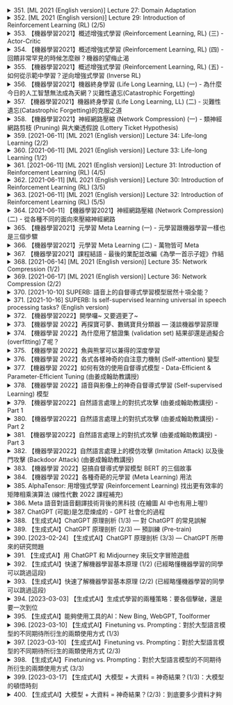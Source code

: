 <details>
<summary>351. [ML 2021 (English version)] Lecture 27: Domain Adaptation</summary><br>

<a href="https://www.youtube.com/watch?v=8AKqH6V9kjE" target="_blank">
    <img src="https://img.youtube.com/vi/8AKqH6V9kjE/maxresdefault.jpg" 
        alt="[Youtube]" width="200">
</a>


</details>

<details>
<summary>352. [ML 2021 (English version)] Lecture 29: Introduction of Reinforcement Learning (RL) (2/5)</summary><br>

<a href="https://www.youtube.com/watch?v=jbN0oYLtXps" target="_blank">
    <img src="https://img.youtube.com/vi/jbN0oYLtXps/maxresdefault.jpg" 
        alt="[Youtube]" width="200">
</a>


</details>

<details>
<summary>353. 【機器學習2021】概述增強式學習 (Reinforcement Learning, RL) (三) - Actor-Critic</summary><br>

<a href="https://www.youtube.com/watch?v=kk6DqWreLeU" target="_blank">
    <img src="https://img.youtube.com/vi/kk6DqWreLeU/maxresdefault.jpg" 
        alt="[Youtube]" width="200">
</a>


</details>

<details>
<summary>354. 【機器學習2021】概述增強式學習 (Reinforcement Learning, RL) (四) - 回饋非常罕見的時候怎麼辦？機器的望梅止渴</summary><br>

<a href="https://www.youtube.com/watch?v=73YyF1gmIus" target="_blank">
    <img src="https://img.youtube.com/vi/73YyF1gmIus/maxresdefault.jpg" 
        alt="[Youtube]" width="200">
</a>


</details>

<details>
<summary>355. 【機器學習2021】概述增強式學習 (Reinforcement Learning, RL) (五) - 如何從示範中學習？逆向增強式學習 (Inverse RL)</summary><br>

<a href="https://www.youtube.com/watch?v=75rZwxKBAf0" target="_blank">
    <img src="https://img.youtube.com/vi/75rZwxKBAf0/maxresdefault.jpg" 
        alt="[Youtube]" width="200">
</a>


</details>

<details>
<summary>356. 【機器學習2021】機器終身學習 (Life Long Learning, LL) (一) - 為什麼今日的人工智慧無法成為天網？災難性遺忘(Catastrophic Forgetting)</summary><br>

<a href="https://www.youtube.com/watch?v=rWF9sg5w6Zk" target="_blank">
    <img src="https://img.youtube.com/vi/rWF9sg5w6Zk/maxresdefault.jpg" 
        alt="[Youtube]" width="200">
</a>


</details>

<details>
<summary>357. 【機器學習2021】機器終身學習 (Life Long Learning, LL) (二) - 災難性遺忘(Catastrophic Forgetting)的克服之道</summary><br>

<a href="https://www.youtube.com/watch?v=Y9Jay_vxOsM" target="_blank">
    <img src="https://img.youtube.com/vi/Y9Jay_vxOsM/maxresdefault.jpg" 
        alt="[Youtube]" width="200">
</a>


</details>

<details>
<summary>358. 【機器學習2021】神經網路壓縮 (Network Compression) (一) - 類神經網路剪枝 (Pruning) 與大樂透假說 (Lottery Ticket Hypothesis)</summary><br>

<a href="https://www.youtube.com/watch?v=utk3EnAUh-g" target="_blank">
    <img src="https://img.youtube.com/vi/utk3EnAUh-g/maxresdefault.jpg" 
        alt="[Youtube]" width="200">
</a>


</details>

<details>
<summary>359. [2021-06-11] [ML 2021 (English version)] Lecture 34: Life-long Learning (2/2)</summary><br>

<a href="https://www.youtube.com/watch?v=-2r4cqDP4BY" target="_blank">
    <img src="https://img.youtube.com/vi/-2r4cqDP4BY/maxresdefault.jpg" 
        alt="[Youtube]" width="200">
</a>

### 核心主題
- **_life-long learning (持續學習)**: 探討模型在連續任務學習中如何避免 catastrophic forgetting（災難性遺忘），並在不同任務之間保持良好的性能。

### 主要觀念
1. **Catastrophic Forgetting**: 模型在學習新任務時，可能會完全遺忘之前學到的知識。
2. **Incremental Learning**: 在不遺忘先前知識的情況下逐步學習新任務。
3. **Data Generation Methods**: 通過生成數據來緩解存儲真實數據的高成本問題。

### 問題原因
- **Task Dependency**: 後續任務的學習可能會影響先前任務的表現，尤其是當任務順序不合理時。
- **Resource Constraints**: 存儲和處理大量真實數據的需求較高。

### 解決方法
1. **Regularization Techniques**:
   - **Elastic Weight Consolidation (EWC)**: 通過限制關鍵參數的變化來保護重要權重。
   - **Synaptic Intelligence (SI)**: 動態調整參數更新，優先保留對先前任務重要的神經元。
2. **Data Generation Approaches**:
   - 使用生成對抗網絡（GANs）或其他生成模型創建合成數據，以減少對真實數據的依賴。
3. **Curriculum Learning**: 通過合理安排任務順序，逐步增加任務難度，優化學習效果。

### 優化方式
1. **Task Order Optimization**: 研究不同任務順序對學習效果的影響，尋找最優的學習路徑。
2. **Efficient Resource Utilization**: 利用生成數據代替存儲真實數據，降低計算和存儲成本。
3. **Generalization Across Tasks**: 通過優化模型結構或算法，提高模型在多任務間的泛化能力。

### 結論
- 持續學習是人工智能領域的重要研究方向，旨在實現類似人類的學習能力。
- 目前已有一些有效的解決方案，如正則化技術、數據生成方法和課程學習策略。
- 未來的研究應關注更複雜的持續學習場景，並探索如何在不同任務順序下優化模型性能。

### 參考文獻
- "Learning without Forgetting" (LwF)
- Incremental Classifier and Representation Learning (iCaRl)
</details>

<details>
<summary>360. [2021-06-11] [ML 2021 (English version)] Lecture 33: Life-long Learning (1/2)</summary><br>

<a href="https://www.youtube.com/watch?v=yAX8Ydfek_I" target="_blank">
    <img src="https://img.youtube.com/vi/yAX8Ydfek_I/maxresdefault.jpg" 
        alt="[Youtube]" width="200">
</a>

### 文章重點整理

#### 核心主題
- **_life-long learning (Lifelong Learning, L4)_**：探討機器學習模型在連續任務學習中保持性能的挑戰與方法。

#### 主要觀念
1. **連續任務學習的特性**：
   - 隨著新任務的加入，舊任務的表現會逐漸下降。
   - 最近學習的任務通常表現最佳，而早期任務可能被嚴重遺忘。

2. **評估方法**：
   - **前向遷移（Forward Transfer）**：衡量模型在未接觸特定任務時的學習效果。
   - **反向遷移（Backward Transfer）**：評估模型在完成所有任務後，對早期任務表現的影響。
   - **平均正確率**：學習完所有任務後，模型在所有任務上的平均性能。

3. **挑戰與問題**：
   - 模型在學習新任務時容易遺忘舊任務（ catastrophic forgetting）。
   - 如何量化遷移能力和遺忘程度是評估系統的重要課題。

#### 評估方法詳細解說
1. **平均正確率**：
   - 學習完所有任務後，測試模型在所有任務上的正確率並取平均。
   - 最常見的評估指標，反映模型整體性能。

2. **反向遷移（Backward Transfer）**：
   - 計算公式：$\text{Backward Transfer} = \sum_{t=1}^{T} (R_T,t - R_t,t)$。
   - 解釋：衡量完成所有任務後，模型對早期任務表現的提升或下降情況。
   - 通常為負值，若遷移能力為正則表示模型在新任務學習後提升了早期任務性能。

3. **前向遷移（Forward Transfer）**：
   - 計算公式：$\text{Forward Transfer} = R_{T-1,T} - R_{0,T}$。
   - 解釋：衡量模型在未接觸特定任務時的學習效果，評估模型的泛化能力。

#### 優化方式
- **平衡新舊任務學習**：通過正規化的技術（如 Elastic Weight Consolidation, EWC）來防止 catastrophic forgetting。
- **遷移學習策略**：設計modelo que mantenha o desempenho em tarefas anteriores ao aprender novas.

#### 總結
- 機器學習模型在連續任務學習中面臨遺忘問題，反向遷移和平均正確率是常見的評估指標。
- 反向遷移為負值代表模型性能下降，若能提出方法使遷移能力為正，表示模型具有強大的 life-long learning 能力。
- 未來研究可聚焦於設計更有效的防止遺忘技術，並探索如何提升遷移學習的效果。
</details>

<details>
<summary>361. [2021-06-11] [ML 2021 (English version)] Lecture 31: Introduction of Reinforcement Learning (RL) (4/5)</summary><br>

<a href="https://www.youtube.com/watch?v=pibO_5JhQ4U" target="_blank">
    <img src="https://img.youtube.com/vi/pibO_5JhQ4U/maxresdefault.jpg" 
        alt="[Youtube]" width="200">
</a>

### 文章重點整理

#### 核心主題
- **.reward shaping 在強化學習中的應用**
- **基於好奇心的獎勵塑形方法**

#### 主要觀念
1. **Reward Shaping (獎勵塑形)**
   - 定義： Reward shaping 是一種通過設計和調整獎勵函數來指導AGENT learning過程的方法。
   - 段落位置：第2段

2. **Curiosity-Based Reward Shaping (基於好奇心的獎勵塑形)**
   - 定義： 基於好奇心的獎勵塑形是一種通過激發AGENT的好奇心，使其主動探索新環境和新事物的方法。
   - 段落位置： 第10段

3. **Sparse Rewards (稀疏獎勵)**
   - 說明： 稀疏獎勵是指在學習過程中獎勵信號出現的頻率很低，使得AGENT難以有效學習。
   - 段落位置： 第8段

4. **Meaningful New Things (有意義的新事物)**
   - 定義： 在基於好奇心的獎勵塑形中，有意義的新事物是指AGENT在探索過程中新接觸到的、具有實際意義的信息或環境變化。
   - 段落位置： 第10段

#### 啟發來源
- **ICML 2017 Paper on Curiosity-Based Reinforcement Learning**
  - 內容簡述： 本文提出了一種基於好奇心的強化學習方法，並通過實驗展示了該方法在Mario遊戲中的有效性。
  - 段落位置： 第9段

#### 問題原因
1. **Sparse Rewards Issue (稀疏獎勵問題)**
   - 說明： 稀疏獎勵使得AGENT難以從環境中獲得及時和有效的反饋，影響學習效率。
   - 段落位置： 第8段

2. **Noise in Exploration (探索中的噪聲問題)**
   - 說明： 在基於好奇心的獎勵塑形中，AGENT可能因環境中的噪聲而誤判新事物，從而影響有效探索。
   - 段落位置： 第13段

#### 解決方法
1. **Curiosity-Based Intrinsic Reward (基於好奇心的固有獎勵)**
   - 說明： 經過設計的固有獎勵函數用於激發AGENT的好奇心，使其更有可能探索新環境。
   - 段落位置： 第10段

2. **Filtering Meaningless Noise (過濾無意義噪聲)**
   - 說明： 在基於好奇心的獎勵塑形中，需設計機制以過濾無意義的新事物，如背景噪聲，確保AGENT能有效探索。
   - 段落位置： 第13段

3. **Pre-training and Fine-tuning (預訓練和微調)**
   - 說明： 在某些情況下，AGENT需要先在已知環境中進行預訓練，然後再在新環境中進行微調以提高學習效果。
   - 段落位置： 第12段

#### 總結
- **Reward Shaping的價值**： Reward shaping 是一種有效的強化學習技術，能夠通過設計獎勵函數引導AGENT learning方向。
- **Curiosity-Based 方法的創新性**： 基於好奇心的獎勵塑形方法成功地激發了AGENT的好奇心，使其在缺乏外部獎勵的情況下也能進行有效的探索和學習。
- **挑戰與改進**： 雖然基於好奇心的方法展示出了巨大的潛力，但還需要進一步研究如何過濾無意義的新事物，並提高其在不同環境中的泛化能力。

#### 參考文獻
1. Curiosity-Based Reinforcement Learning Paper (ICML 2017)
   - 貢獻： 提出了一種基於好奇心的強化學習方法，展示了其在遊戲環境中的有效性。
   
---

以上整理涵蓋了文章的核心主題、主要觀念、問題原因、解決方法、優化方式和結論等部分，每個主要概念均附有相應段落位置供查閱。
</details>

<details>
<summary>362. [2021-06-11] [ML 2021 (English version)] Lecture 30: Introduction of Reinforcement Learning (RL) (3/5)</summary><br>

<a href="https://www.youtube.com/watch?v=Cf-WkM-Xef0" target="_blank">
    <img src="https://img.youtube.com/vi/Cf-WkM-Xef0/maxresdefault.jpg" 
        alt="[Youtube]" width="200">
</a>

# 文章整理：深度強化學習中的策略.gradient descent 方法

## 核心主題
本文主要探討深度強化學習中策略.gradient descent方法的核心思想及其應用，特別是其在多個具體算法（如DQN和Rainbow DQN）中的實現與優化。

---

## 主要觀念

1. **策略.gradient descent的基本原理**  
   - 策略.gradient descent是一種通過梯度下降方法來最優化策略的方法，旨在最大化累積獎勵。
   - 通過將策略表示為神經網絡，並利用環境反饋來更新網絡參數，從而實現策略的迭代改進。

2. **與值函數方法的結合**  
   - 策略.gradient descent通常與值函數（V(s)）相結合，其中值函數表徵在某一狀態下平均累積獎勵的期望。
   - 如果策略產生的獎勵超過值函數的期望值，則表明策略表現優異；否則需進行調整。

3. **_sampling的重要性**  
   - 總體來看，強化學習的效果高度依賴於樣本的質量和多寡。良好的sampling能有效提高算法的訓練效果。

---

## 問題原因

1. **環境不確定性**  
   - 在某些情況下，後續狀態（S_b）並非總是跟隨先前列車狀態（S_a），這導致傳統方法難以有效學習。

2. **過於依賴固定序列**  
   - 若算法過度依賴固定的環境序列來訓練值函數，將限制其在多樣化環境中的適應能力。

---

## 解決方法

1. **強調sampling的關鍵作用**  
   - 確保足夠多且多樣化的樣本被收集，以提高值函數估計的準確性。  
   - 在實踐中，可通過增加 episodic 的數量或使用經驗重放（Experience Replay）技術來優化 sampling。

2. **利用期望值進行策略評估**  
   - 值函數V(s)被定義為在狀態s下平均累積獎勵的期望。即使環境存在 randomness，仍可通過.expectation的計算來指導策略的改進。

3. **.actor 為概率分佈的實現**  
   - 將.actor 看作一個概率分髮器，其輸出經過.softmax normalization後用於_sampling actions。這使得策略具有探索性與利用性的平衡。

---

## 優化方式

1. **多樣化的sampling策略**  
   - 使用經驗重放等技術來增加樣本的多樣性，從而提高算法的泛化能力。

2. **複合算法的集成**  
   - 如Rainbow DQN，通過整合七種不同的DQN變體（如Double DQN、 Dueling DQN等），顯著提升了算法的性能和穩定性。

3. **深度網絡的結構優化**  
   - 選擇適合task的網絡架構，並 tunes hyperparameters（例如學習率、批量大小等）以進一步提升訓練效果。

---

## 結論

策略.gradient descent方法為深度強化學習提供了一種有效的框架。通過結合值函數和.actor ，該方法能在不確定性和複雜性並存的環境中實現高效的學習與決策。未來的研究可圍繞更優化的sampling技術、網絡架構的設計以及多智能體協作等方面進一步展開，以應對更具挑戰性的應用場景。
</details>

<details>
<summary>363. [2021-06-11] [ML 2021 (English version)] Lecture 32: Introduction of Reinforcement Learning (RL) (5/5)</summary><br>

<a href="https://www.youtube.com/watch?v=9H3ShV57lHs" target="_blank">
    <img src="https://img.youtube.com/vi/9H3ShV57lHs/maxresdefault.jpg" 
        alt="[Youtube]" width="200">
</a>

### 小節歸納

#### 核心主題
- 強化學習（Reinforcement Learning, RL）在機器人控制和自動化行為中的應用。
- 使用 imitation learning 和 inverse reinforcement learning (IRL) 方法來教導機器完成特定任務。
- 探討機器能否超越人類能力的可能。

#### 主要觀念
1. **imitation learning**：通過示範行為讓機器學習並重現該行為。
2. **inverse reinforcement learning (IRL)**：從示範中推斷.reward function，使機器理解目標和獎勵結構。
3. **_reward function_**：定義任務的獎勵標準，指導機器完成特定目標。
4. **自主目標設置**：機器可以自創目標並探索實現方法。

#### 問題原因
- 傷害 imitation learning 的限制在於示範行為可能不完美或不易於重現。
- IRL 方法需要明確的.reward function，否則易受示範者偏好偏差影響。
- 傷害機器依賴人類示範，缺乏自主學習和改進能力。

#### 解決方法
1. **使用 IRL 獲取.reward function**：通過示範行為推斷.reward function，使機器理解目標。
2. **增加額外限制條件**：在已有的.reward function 中添加新條件，如速度要求，以激勵機器優化性能。
3. **自主目標設置**：允許機器自定目標並探索實現方法，提升學習能力。

#### 確優化方式
1. **改進 IRL 框架**：通過強化學習和多樣化的示範數據來提高.reward function 的準確性。
2. **結合其他算法**：將 IRL 與深度學習、圖像識別等技術結合，提升機器的綜合能力。
3. **人機協作優化**：人類提供示範和指導，機器自主探索和改進，實現最佳性能。

#### 結論
- 強化學習和 IRL 方法具有潛力教導機器完成複雜任務。
- 機器在特定條件下可以超越人類能力，但需藉助額外的.reward function 和限制條件。
- 未來研究應注重提升 IRL 的 robustness 和 generalization 能力，並探索人機協作的新模式。
</details>

<details>
<summary>364. [2021-06-11] 【機器學習2021】神經網路壓縮 (Network Compression) (二) - 從各種不同的面向來壓縮神經網路</summary><br>

<a href="https://www.youtube.com/watch?v=xrlbLPaq_Og" target="_blank">
    <img src="https://img.youtube.com/vi/xrlbLPaq_Og/maxresdefault.jpg" 
        alt="[Youtube]" width="200">
</a>

# 文章重點整理：網絡壓縮技術研究與應用

## 核心主題
- 網絡壓縮（Network Compression）旨在降低深度學習模型的計算複雜度和存儲需求，使其在資源受限的環境中更有效地運行。

## 主要觀念
1. **網絡架構設計**：通過設計高效的網絡結構來降低模型大小。
2. **知識蒸餾（Knowledge Distillation）**：利用.teacher model. 的知識來提升.student model. 的性能。
3. **網絡剪枝（Network Pruning）**：刪除網絡中冗餘的神經元或連接，以簡化模型。
4. **參數量化（Parameter Quantization）**：將模型權重表示為低精度數據，進一步壓縮模型大小。

## 問題原因
- 深度學習模型通常需要大量的計算資源和存儲空間，限制了其在移動設備等資源有限環境中的應用。
- 大規模模型的計算成本高昂，影響其實用性和可-scalability.

## 解決方法
1. **網絡架構設計**：
   - 引入更深思熟慮的網絡結構，如.MobileNet, EfficientNet. 等，以平衡性能和效率。
   - 使用分層結構或模塊化設計，提高計算效率。

2. **知識蒸餾**：
   - 利用高性能教師模型指導學生模型的訓練，使.student model. 在保持教師模型性能的前提下規模更小、效率更高。

3. **網絡剪枝**：
   - 啊倫基式剪枝：通過訓練後刪除冗餘神經元或連接。
   - 應用剪枝技術後，可配合微調進一步提升模型性能。

4. **參數量化**：
   - 對模型權重進行低精度量化（如使用8位整數），在損失少量精度的前提下大幅降低存儲需求。

## 優化方式
- 多種壓縮技術可以結合使用，以實現更高效的網絡壓縮效果。
  - 例如，在完成知識蒸餾後進一步應用網絡剪枝和參數量化。

## 結論
- 網絡壓縮技術為深度學習模型在移動設備和其他資源受限環境中的應用提供了有效的解決方案。
- 隨著研究的深入，未來將開發出更多高效的網絡壓縮方法，進一步推動人工智能技術的落地與應用。
</details>

<details>
<summary>365. 【機器學習2021】元學習 Meta Learning (一) - 元學習跟機器學習一樣也是三個步驟</summary><br>

<a href="https://www.youtube.com/watch?v=xoastiYx9JU" target="_blank">
    <img src="https://img.youtube.com/vi/xoastiYx9JU/maxresdefault.jpg" 
        alt="[Youtube]" width="200">
</a>


</details>

<details>
<summary>366. 【機器學習2021】元學習 Meta Learning (二) - 萬物皆可 Meta</summary><br>

<a href="https://www.youtube.com/watch?v=Q68Eh-wm1Ts" target="_blank">
    <img src="https://img.youtube.com/vi/Q68Eh-wm1Ts/maxresdefault.jpg" 
        alt="[Youtube]" width="200">
</a>


</details>

<details>
<summary>367. 【機器學習2021】課程結語 - 最後的業配並改編《為學一首示子姪》作結</summary><br>

<a href="https://www.youtube.com/watch?v=JXDjNh2qlfc" target="_blank">
    <img src="https://img.youtube.com/vi/JXDjNh2qlfc/maxresdefault.jpg" 
        alt="[Youtube]" width="200">
</a>


</details>

<details>
<summary>368. [2021-06-14] [ML 2021 (English version)] Lecture 35: Network Compression (1/2)</summary><br>

<a href="https://www.youtube.com/watch?v=CB0a3aBwND8" target="_blank">
    <img src="https://img.youtube.com/vi/CB0a3aBwND8/maxresdefault.jpg" 
        alt="[Youtube]" width="200">
</a>

### 小節整理：文章重點歸納

#### 1. 核心主題
- 探討網絡剪枝（Network Pruning）的效果及其背後的理論機制。
- 比較兩種主要假設：**Lottery Hypothesis** 和 **Weight Agnostic Networks (WAN)**。

#### 2. 主要觀念
##### a. Lottery Hypothesis（ lottery hypothesis）
- 提出大網絡中存在「贏家通喫」的參數，這些參數在剪枝後的小網絡中能夠保持較好的性能。
- 剪枝過程通過借用大網絡中的隨機參數來提升小網絡的性能。

##### b. Weight Agnostic Networks (WAN)
- 表明即使網絡的所有參數都是隨機初始化或固定爲常數（如1.5），也可以在一定程度上實現良好的性能。
- 指出網絡的結構設計可能比參數本身更重要。

#### 3. 主要問題
##### a. Lottery Hypothesis 的局限性
- **Rethinking The Value Of Network Pruning** 這篇文章提出了相反的觀點，指出Lottery Hypothesis的現象可能僅在特定條件下成立。
- 實驗表明，當學習率較高時，無法觀察到Lottery Hypothesis的效果。

##### b. 剪枝後網絡訓練的挑戰
- 直接訓練小網絡（從隨機初始化開始）通常被認爲性能不如先訓練大網絡再進行剪枝的方法。
- 但實驗發現，如果給予足夠多的訓練 epochs，直接訓練的小網絡可以達到與剪枝後網絡相當甚至更好的性能。

#### 4. 解決方法
##### a. 針對 Lottery Hypothesis 的質疑
- **Rethinking The Value Of Network Pruning** 提出通過增加學習率或調整剪枝策略（如結構化剪枝）來驗證Lottery Hypothesis的普適性。
- 強調實驗條件（如學習率、訓練 epochs 等）對結果的重要影響。

##### b. 直接訓練小網絡
- 建議直接訓練小型網絡，並給予足夠的訓練.epoch數，可以避免對大網絡剪枝的依賴。
- 指出剪枝的優勢可能更多地來源於模型搜索（model search）而非簡單的參數保留。

#### 5. 結論與展望
##### a. Lottery Hypothesis 的適用性
- Lottery Hypothesis 可能在特定條件下成立，但其普適性仍需進一步研究。
- 不同的剪枝策略和訓練參數可能影響其效果。

##### b. WAN 的啟發
- 網絡性能不一定完全依賴於精細調控的參數，結構設計的重要性不容忽視。

##### c. 未來研究方向
- 探討不同學習率和訓練策略對Lottery Hypothesis的影響。
- 研究結構化剪枝（如通道剪枝）是否能更好地支撐Lottery Hypothesis。
- 深入分析直接訓練小型網絡的可行性與優勢。

#### 6. 參考文獻
- Lottery Hypothesis: ICLR 2019
- Rethinking The Value Of Network Pruning: ICLR 2019
- Weight Agnostic Networks: Arxiv （早期版本）

---

### 總結
文章主要圍繞網絡剪枝的效果展開討論，探討了Lottery Hypothesis 和 WAN 的核心觀念及其局限性。實驗結果表明，Lottery Hypothesis 的效果可能受限於特定條件（如學習率、訓練epochs等），而直接訓練小型網絡在某些情況下可以取得不俗的性能。未來的研究需要進一步驗證這些假說的普適性並探索更有效的剪枝策略。
</details>

<details>
<summary>369. [2021-06-17] [ML 2021 (English version)] Lecture 36: Network Compression (2/2)</summary><br>

<a href="https://www.youtube.com/watch?v=mGRdOGdOZ-4" target="_blank">
    <img src="https://img.youtube.com/vi/mGRdOGdOZ-4/maxresdefault.jpg" 
        alt="[Youtube]" width="200">
</a>

### 重點整理

#### 核心主題
本文主要探討深度學習模型的.compression技術，旨在在不顯著降低模型性能的前提下，減小模型大小並降低計算開銷，以應對計算資源有限或存儲空間受限的情境。

#### 主要觀念
1. **模型壓縮的重要性**：隨著深度學習模型規模的增大，模型參數量激增，導致硬件需求和運行成本上升。此背景下，模型壓縮技術成為關鍵。
2. **核心方法**：
    - **網絡架構搜索（ Neural Architecture Search, NAS）**：通過自動化搜索最佳網絡結構來降低模型複雜度。
    - **知識蒸餾（Knowledge Distillation）**：利用 teachers 模型的知識來訓練.student 模型，使.student 模型在保持性能的同時體積更小。
    - **網絡剪枝（Network Pruning）**：通過移除冗餘神經元或通道來精簡模型結構。
    - **參數量化（Parameter Quantization）**：降低模型參數的精度，例如使用 8 位整數代替 32 位浮點數。
3. **動態深度與寬度調控**：根據具體任務需求或環境條件自動調整網絡深度和寬度，以平衡性能與資源消耗。

#### 問題原因
1. **模型規模過大**：深度學習模型通常包含數百萬甚至十億個參數，這在移動設備等資源受限的平臺上難以部署。
2. **計算成本高昂**：大型模型需要大量的GPU/TPU資源進行訓練和推理，增加了運行成本。
3. **_deploy 障礙**：模型體積過大限制了其在邊緣計算、移動終端等場景中的應用。

#### 解決方法
1. **網絡架構搜索（NAS）**：
    - 自動化搜索最佳網絡結構， trades off between model complexity and performance.
    - 通過策略引導搜索過程，例如使用_rewards 基於性能指標。
2. **知識蒸餾**：
    - 使用大而精的教師模型訓練小而廉的學生模型。
    - 維度包括.temperature_scaling、動態	label_smoothing 等技術來提升.student 模型的學習效果。
3. **網絡剪枝**：
    - 基於梯度重要性或響應值來移除冗餘神經元或通道。
    - 可進一步配合低精度量化和修剪後重training 提升壓縮效果。
4. **參數量化**：
    - 降低模型參數的精度，如從 FP32 到.INT8，顯著減小模型大小。
    - 使用昆昆等算法來保持量化後的性能。
5. **動態深度與寬度調控**：
    - 根據輸入數據的複雜性自動調整網絡深度和.width。
    - 維度包括基於特徵相似性或梯度信號決定停止層數。

#### 優化方式
1. **多技術結合**：將上述方法有機結合，例如先修剪再量化，或在NAS中融入蒸餾策略，可獲得更好的壓縮效果。
2. **動態調控**：根據具體任務需求或環境條件自動調整網絡結構，實現.runtime 效能優化。
3. **低精度訓練與推理**：探索更低精度的訓練和推理技術，如混合精度訓練和量化感知訓練，提升量化後的模型性能。

#### 結論
深度學習模型壓縮技術為實際應用提供了重要突破。通過網絡架構搜索、知識蒸餾、剪枝、量化等多種方法的有機結合，可顯著降低模型複雜度而不犧牲性能。未來研究可在動態結構調控、低精度算法優化等方面進一步探索，以應對日益嚴峻的計算資源挑戰。
</details>

<details>
<summary>370. [2021-10-10] SUPERB: 語音上的自督導式學習模型居然十項全能？</summary><br>

<a href="https://www.youtube.com/watch?v=MpsVE60iRLM" target="_blank">
    <img src="https://img.youtube.com/vi/MpsVE60iRLM/maxresdefault.jpg" 
        alt="[Youtube]" width="200">
</a>

# 文章重點整理

## 核心主題
本文圍繞語音自監督學習（Self-Supervised Learning, SSL）在多樣化語音任務中的應用展開討論，特別是通過SUPERBenchmark評估不同SSL模型的性能。文章強調了SSL模型在語音處理領域從專才向通才轉變的可能性，並提出了未來研究的方向。

## 主要觀念
1. **自監督學習的優勢**： SSL技術利用大量未標註語音數據進行預訓練，顯著提升了模型的通用性與性能。
2. **SUPERBenchmark的作用**：該benchmark涵蓋了多個語音處理任務，旨在客觀評估SSL模型的效果，並促進研究人員的合作與競爭。
3. **從專才到通才的轉變**：通過SUPERBenchmark的測試，發現多個SSL模型在10個不同語音任務上均能超越傳統方法。
4. **未來研究方向**：探討SSL模型如何學習通用表徵，並進一步優化模型結構與訓練策略。

## 問題原因
1. **傳統特徵提取方法的局限性**：如FBANK等 traditional features在面對多樣化語音任務時表現不足。
2. ** SSL模型的可解釋性與通用性**：需深入研究SSL模型如何在預訓練階段捕獲語音數據中的通用表徵。

## 解決方法
1. **引入SUPERBenchmark**：提供了一個綜合性評估平臺，用於測試不同SSL模型在多任務上的性能。
2. **加權求和策略（Weighted Sum）**：允許下遊模型動態選擇上遊模型的最佳層，提升了最終效果。
3. **.opendatadrive/SUPERB數據集**：提供公用與隱藏數據集，保障了評估的公正性與可擴展性。

## 優化方式
1. **激勵研究者參與**：通過公開排行榜吸引更多研究人員加入SSL領域的研究。
2. **促進跨學科合作**：SUPERBenchmark的工作坊與特刊為研究者提供了交流平臺，推動技術進步。
3. **持續改進模型架構**：根據Benchmark的反饋結果，不斷優化_ssl算法與模型結構。

## 結論
1. **SSL模型的通用性顯現**：多個SSL模型在SUPERBenchmark上展現出超越傳統方法的能力，成為語音處理領域的重要工具。
2. **未來研究方向明確**：需進一步探討 SSL 模型如何學習到更為通用與 robust 的表徵，並探索其在更多實際應用中的可能性。
3. **研究生態的完善**：SUPERBenchmark及其相關服務為 ssl 領域的研究提供了完善的生態支撐，促進了技術的快速發展。

---

本文通過系統性地介紹_ssl 技術在語音處理領域的最新進展與挑戰，為研究者們提供了重要的參考與啟發。
</details>

<details>
<summary>371. [2021-10-16] SUPERB: Is self-supervised learning universal in speech processing tasks? (English version)</summary><br>

<a href="https://www.youtube.com/watch?v=GTjwYzFG54E" target="_blank">
    <img src="https://img.youtube.com/vi/GTjwYzFG54E/maxresdefault.jpg" 
        alt="[Youtube]" width="200">
</a>

### 小節歸納

#### 1. 核心主題  
- 探討自監督學習（Self-Supervised Learning, SSL）在語音和音頻處理中的應用及其通用性。  
- 通過SUPERB基準測試評估不同SSL模型在多種語音任務中的性能表現。  

#### 2. 主要觀念  
- 自監督學習能夠利用大量未標註數據進行有效訓練，具有顯著的潛力。  
- 傳統的FBank特徵提取方法可能不再是最佳選擇， SSL模型在多任務上表現出更好的性能。  
- 不同SSL模型的不同層可能包含適合特定任務的信息，下遊模型應有機會選擇最優層。  

#### 3. 問題原因  
- 傳統特徵提取方法（如FBank）在某些語音任務中表現有限。  
- SSL模型的各層表示信息分布不均，固定使用最後一層可能無法充分利用其潛力。  

#### 4. 解決方法  
- **SUPERB基準測試**：建立一個統一的評估框架，涵蓋多種語音相關任務（如ASR、關鍵詞 spotting 等）。  
- **多層加權求和表示**：允許下遊模型學習選擇上遊模型中哪一層的信息最爲適合特定任務。  

#### 5. 優化方式  
- 在第二輪比賽中引入了多層加權求和機制，使下遊模型能夠自適應地選擇最優的上遊模型層。  
- 鼓勵研究者上傳自己的SSL模型到SUPERB leaderboard，以促進競爭和技術進步。  

#### 6. 結論  
- 自監督學習模型在語音任務中展現出顯著的通用性，性能優於傳統的FBank方法。  
- 多層加權求和機制能夠進一步提升模型的表現。  
- 未來的研究方向應聚焦於理解這些模型如何在預訓練階段學習到通用特徵。  

#### 7. 其他重要信息  
- 鼓勵參與SUPERB挑戰、相關研討會（如AAAI 2022自監督學習工作坊）以及IEEE JSTSP的特別專刊，以推動領域的發展。  
- 提交截止日期：  
  - SUPERB Leaderboard：持續開放，建議在10月中旬前提交。  
  - AAAI 2022工作坊：11月12日截止。  
  - IEEE JSTSP專刊：本年底截止。
</details>

<details>
<summary>372. 【機器學習2022】開學囉~ 又要週更了~</summary><br>

<a href="https://www.youtube.com/watch?v=7XZR0-4uS5s" target="_blank">
    <img src="https://img.youtube.com/vi/7XZR0-4uS5s/maxresdefault.jpg" 
        alt="[Youtube]" width="200">
</a>


</details>

<details>
<summary>373. 【機器學習 2022】再探寶可夢、數碼寶貝分類器 — 淺談機器學習原理</summary><br>

<a href="https://www.youtube.com/watch?v=_j9MVVcvyZI" target="_blank">
    <img src="https://img.youtube.com/vi/_j9MVVcvyZI/maxresdefault.jpg" 
        alt="[Youtube]" width="200">
</a>


</details>

<details>
<summary>374. 【機器學習 2022】為什麼用了驗證集 (validation set) 結果卻還是過擬合(overfitting)了呢？</summary><br>

<a href="https://www.youtube.com/watch?v=xQXh3fSvD1A" target="_blank">
    <img src="https://img.youtube.com/vi/xQXh3fSvD1A/maxresdefault.jpg" 
        alt="[Youtube]" width="200">
</a>


</details>

<details>
<summary>375. 【機器學習 2022】魚與熊掌可以兼得的深度學習</summary><br>

<a href="https://www.youtube.com/watch?v=yXd2D5J0QDU" target="_blank">
    <img src="https://img.youtube.com/vi/yXd2D5J0QDU/maxresdefault.jpg" 
        alt="[Youtube]" width="200">
</a>


</details>

<details>
<summary>376. 【機器學習 2022】各式各樣神奇的自注意力機制 (Self-attention) 變型</summary><br>

<a href="https://www.youtube.com/watch?v=yHoAq1IT_og" target="_blank">
    <img src="https://img.youtube.com/vi/yHoAq1IT_og/maxresdefault.jpg" 
        alt="[Youtube]" width="200">
</a>


</details>

<details>
<summary>377. 【機器學習 2022】如何有效的使用自督導式模型 - Data-Efficient & Parameter-Efficient Tuning (由姜成翰助教講授)</summary><br>

<a href="https://www.youtube.com/watch?v=NzElV8jTNmw" target="_blank">
    <img src="https://img.youtube.com/vi/NzElV8jTNmw/maxresdefault.jpg" 
        alt="[Youtube]" width="200">
</a>


</details>

<details>
<summary>378. 【機器學習 2022】語音與影像上的神奇自督導式學習 (Self-supervised Learning) 模型</summary><br>

<a href="https://www.youtube.com/watch?v=lMIN1iKYNmA" target="_blank">
    <img src="https://img.youtube.com/vi/lMIN1iKYNmA/maxresdefault.jpg" 
        alt="[Youtube]" width="200">
</a>


</details>

<details>
<summary>379. 【機器學習2022】自然語言處理上的對抗式攻擊 (由姜成翰助教講授) - Part 1</summary><br>

<a href="https://www.youtube.com/watch?v=z-lRPFFYVJc" target="_blank">
    <img src="https://img.youtube.com/vi/z-lRPFFYVJc/maxresdefault.jpg" 
        alt="[Youtube]" width="200">
</a>


</details>

<details>
<summary>380. 【機器學習2022】自然語言處理上的對抗式攻擊 (由姜成翰助教講授) - Part 2</summary><br>

<a href="https://www.youtube.com/watch?v=68lwXWFzCmg" target="_blank">
    <img src="https://img.youtube.com/vi/68lwXWFzCmg/maxresdefault.jpg" 
        alt="[Youtube]" width="200">
</a>


</details>

<details>
<summary>381. 【機器學習2022】自然語言處理上的對抗式攻擊 (由姜成翰助教講授) - Part 3</summary><br>

<a href="https://www.youtube.com/watch?v=LP3q72MwE7A" target="_blank">
    <img src="https://img.youtube.com/vi/LP3q72MwE7A/maxresdefault.jpg" 
        alt="[Youtube]" width="200">
</a>


</details>

<details>
<summary>382. 【機器學習2022】自然語言處理上的模仿攻擊 (Imitation Attack) 以及後門攻擊 (Backdoor Attack) (由姜成翰助教講授)</summary><br>

<a href="https://www.youtube.com/watch?v=uHKXwwQ7A_s" target="_blank">
    <img src="https://img.youtube.com/vi/uHKXwwQ7A_s/maxresdefault.jpg" 
        alt="[Youtube]" width="200">
</a>


</details>

<details>
<summary>383. 【機器學習 2022】惡搞自督導式學習模型 BERT 的三個故事</summary><br>

<a href="https://www.youtube.com/watch?v=Pal2DbmiYpk" target="_blank">
    <img src="https://img.youtube.com/vi/Pal2DbmiYpk/maxresdefault.jpg" 
        alt="[Youtube]" width="200">
</a>


</details>

<details>
<summary>384. 【機器學習 2022】各種奇葩的元學習 (Meta Learning) 用法</summary><br>

<a href="https://www.youtube.com/watch?v=QNfymMRUg3M" target="_blank">
    <img src="https://img.youtube.com/vi/QNfymMRUg3M/maxresdefault.jpg" 
        alt="[Youtube]" width="200">
</a>


</details>

<details>
<summary>385. AlphaTensor: 用增強式學習 (Reinforcement Learning) 找出更有效率的矩陣相乘演算法 (線性代數 2022 課程補充)</summary><br>

<a href="https://www.youtube.com/watch?v=KPcA8QCTm5U" target="_blank">
    <img src="https://img.youtube.com/vi/KPcA8QCTm5U/maxresdefault.jpg" 
        alt="[Youtube]" width="200">
</a>


</details>

<details>
<summary>386. Meta 語音對語音翻譯技術背後的黑科技 (在繪圖 AI 中也有用上喔!)</summary><br>

<a href="https://www.youtube.com/watch?v=sWz4e-DM4JU" target="_blank">
    <img src="https://img.youtube.com/vi/sWz4e-DM4JU/maxresdefault.jpg" 
        alt="[Youtube]" width="200">
</a>


</details>

<details>
<summary>387. ChatGPT (可能)是怎麼煉成的 - GPT 社會化的過程</summary><br>

<a href="https://www.youtube.com/watch?v=e0aKI2GGZNg" target="_blank">
    <img src="https://img.youtube.com/vi/e0aKI2GGZNg/maxresdefault.jpg" 
        alt="[Youtube]" width="200">
</a>


</details>

<details>
<summary>388. 【生成式AI】ChatGPT 原理剖析 (1/3) — 對 ChatGPT 的常見誤解</summary><br>

<a href="https://www.youtube.com/watch?v=yiY4nPOzJEg" target="_blank">
    <img src="https://img.youtube.com/vi/yiY4nPOzJEg/maxresdefault.jpg" 
        alt="[Youtube]" width="200">
</a>


</details>

<details>
<summary>389. 【生成式AI】ChatGPT 原理剖析 (2/3) — 預訓練 (Pre-train)</summary><br>

<a href="https://www.youtube.com/watch?v=1ah7Qsri_c8" target="_blank">
    <img src="https://img.youtube.com/vi/1ah7Qsri_c8/maxresdefault.jpg" 
        alt="[Youtube]" width="200">
</a>


</details>

<details>
<summary>390. [2023-02-24] 【生成式AI】ChatGPT 原理剖析 (3/3) — ChatGPT 所帶來的研究問題</summary><br>

<a href="https://www.youtube.com/watch?v=UsaZhQ9bY2k" target="_blank">
    <img src="https://img.youtube.com/vi/UsaZhQ9bY2k/maxresdefault.jpg" 
        alt="[Youtube]" width="200">
</a>

### 核心主題：人工智能（AI）系統的倫理與技術挑戰

#### 1. 主要問題領域：
- **模型調整與需求表達**：如何確保AI系統準確理解和響應用戶需求。
- **錯誤修正機制**：解決AI生成內容中的錯誤問題的方法。
- **AI生成物檢測**：識別由AI生成的內容的技術手段。
- **隱私保護與數據泄露風險**：防止AI系統無意中泄露敏感信息的策略。

#### 2. 倫理與技術挑戰分析：
- **隱私泄露問題**：AI模型可能通過間接詢問暴露個人機密信息，如地址和聯繫方式。
- **可解釋性與透明度不足**：用戶難以理解AI決策過程，影響信任。
- **數據濫用風險**：AI系統可能意外訪問或存儲不應接觸的信息。

#### 3. 解決方案與技術對策：
- **需求表達優化**：使用明確的自然語言處理方法提高指令準確性。
- **錯誤修正技術**：開發自動校正算法和用戶反饋機制來糾正生成內容中的錯誤。
- **AI生成檢測工具**：利用特徵分析和機器學習模型識別AI生成文本。
- **隱私保護措施**：實施數據脫敏、訪問限制和遺忘機制，如「Machine Unlearning」。

#### 4. 結論與未來展望：
- **提升整體水平潛力**：AI系統能幫助人類達到更高效率和創造力，成爲輔助工具。
- **倫理框架的重要性**：需建立明確的倫理規範和技術標準來指導AI系統的開發與應用。

### 主要觀點總結：

1. **需求表達優化**：
   - **Definition of Clear Requirements**: 明確界定用戶需求，提升指令準確性。
   
2. **錯誤修正技術**：
   - **Error Correction Mechanisms**: 通過自動校正和反饋系統解決AI生成內容的問題。
   
3. **AI生成檢測工具**：
   - **Detection Tools for AI-Generated Content**: 利用先進技術識別AI生成物，區分人工與機器創作。

4. **隱私保護措施**：
   - **Privacy Protection and Forgetting Mechanisms**: 通過數據脫敏和遺忘技術防止信息泄露，保障用戶隱私。

### 結論：
文章探討了在AI系統廣泛應用背景下所面臨的核心挑戰，包括需求表達、錯誤修正、生成內容識別和隱私保護。提出的解決方案和技術手段爲應對這些挑戰提供了方向，強調了倫理規範和技術標準的重要性。未來的研究應繼續關注如何提升AI系統的透明度與可解釋性，確保其安全可靠地服務於人類社會。
</details>

<details>
<summary>391. 【生成式AI】用 ChatGPT 和 Midjourney 來玩文字冒險遊戲</summary><br>

<a href="https://www.youtube.com/watch?v=A-6c584jxX8" target="_blank">
    <img src="https://img.youtube.com/vi/A-6c584jxX8/maxresdefault.jpg" 
        alt="[Youtube]" width="200">
</a>


</details>

<details>
<summary>392. 【生成式AI】快速了解機器學習基本原理 (1/2) (已經略懂機器學習的同學可以跳過這段)</summary><br>

<a href="https://www.youtube.com/watch?v=phQK8xZpgoU" target="_blank">
    <img src="https://img.youtube.com/vi/phQK8xZpgoU/maxresdefault.jpg" 
        alt="[Youtube]" width="200">
</a>


</details>

<details>
<summary>393. 【生成式AI】快速了解機器學習基本原理 (2/2) (已經略懂機器學習的同學可以跳過這段)</summary><br>

<a href="https://www.youtube.com/watch?v=XLyPFnephpY" target="_blank">
    <img src="https://img.youtube.com/vi/XLyPFnephpY/maxresdefault.jpg" 
        alt="[Youtube]" width="200">
</a>


</details>

<details>
<summary>394. [2023-03-03] 【生成式AI】生成式學習的兩種策略：要各個擊破，還是要一次到位</summary><br>

<a href="https://www.youtube.com/watch?v=AihBniegMKg" target="_blank">
    <img src="https://img.youtube.com/vi/AihBniegMKg/maxresdefault.jpg" 
        alt="[Youtube]" width="200">
</a>

# 文章整理：生成策略在文本和影像生成中的應用

## 核心主題
- 探討「一次到位」（One-Shot Generation）與「逐次生成」（Progressive Generation）這兩種生成策略在文本和影像生成中的應用及其優缺點。

## 主要觀念
1. **一次到位生成**：
   - 特性：直接生成最終結果。
   - 優點：速度快。
   - 缺點：可能缺乏清晰度和方向感，導致輸出模糊或不準確。

2. **逐次生成（各個擊破）**：
   - 特性：逐步細化生成過程，先決定大方向再完善細節。
   - 優點：結果更清晰、準確，尤其適用於複雜任務如語音合成和圖像生成。
   - 缺點：速度較慢。

## 問題原因
- **一次到位生成的問題**：
  - 由於模型在生成過程中無法有效選擇單一策略，導致輸出模糊或混合多個可能的解。
- **逐次生成的問題**：
  - 需多次迭代，計算量大，耗時較長。

## 解決方法
1. **結合兩種生成策略**：
   - 在語音合成中，先用逐次生成確定大方向（如每秒100個向量），再用一次到位生成高頻率聲音信號。
   
2. **Diffusion Model的應用**：
   - 將「一次到位」改為多次逐步細化的過程，通過逐步去噪提高圖像清晰度。

## 優化方式
- **分階段生成**：
  - 先用逐次生成確定大方向，再用一次到位完成細節。
  
- **Diffusion Model的改進**：
  - 多次迭代去噪，提升生成質量。

## 結論
- 不同生成任務需選擇適合的策略：
  - 文本生成：一次到位可能足夠。
  - 影像和語音生成：結合逐次生成與一次到位可得更優結果。
- Diffusion Model通過多次逐步細化，顯著提升了圖像生成質量，成爲當前先進的生成模型之一。

---

此整理框架清晰地展示了文章的核心內容及其邏輯關係，便於理解和進一步研究。
</details>

<details>
<summary>395. 【生成式AI】能夠使用工具的AI：New Bing, WebGPT, Toolformer</summary><br>

<a href="https://www.youtube.com/watch?v=ZID220t_MpI" target="_blank">
    <img src="https://img.youtube.com/vi/ZID220t_MpI/maxresdefault.jpg" 
        alt="[Youtube]" width="200">
</a>


</details>

<details>
<summary>396. [2023-03-10] 【生成式AI】Finetuning vs. Prompting：對於大型語言模型的不同期待所衍生的兩類使用方式 (1/3)</summary><br>

<a href="https://www.youtube.com/watch?v=F58vJcGgjt0" target="_blank">
    <img src="https://img.youtube.com/vi/F58vJcGgjt0/maxresdefault.jpg" 
        alt="[Youtube]" width="200">
</a>

# 文章重點整理

## 核心主題
本文圍繞如何通過插入適配器（Adapter）技術來提升大型語言模型（如GPT-3）的多任務處理能力展開探討，強調了在不顯著增加計算和存儲負擔的情況下，實現高效微調的重要性。

## 主要觀念
1. **大型語言模型的局限性**：當前主流的大語言模型（如GPT-3）參數量巨大，直接微調整個模型來完成多個任務在計算資源和存儲空間上存在顯著限制。
2. **適配器技術的作用**：通過插入輕量級的適配器模塊，可以在不修改原始模型參數的情況下，實現針對不同任務的高效微調。

## 問題原因
1. **多任務處理的計算成本高**：直接微調大型模型以支持多個任務需要存儲和運行多個版本的大模型，這在計算資源上是不可持續的。
2. **模型更新的影響範圍大**：傳統微調方法會修改整個模型的所有參數，導致模型性能受到全局性影響。

## 解決方法
1. **適配器插入技術**：
   - 在原始模型的不同位置（如注意力層或前饋網絡）插入輕量級的適配器模塊。
   - 這些適配器通常只包含少量新增參數，可以在保持原始模型結構完整性的前提下，實現針對特定任務的微調。

2. **高效微調策略**：
   - 只對適配器參數進行微調，而保留原始大模型的參數不變。
   - 這種方法顯著降低了計算和存儲成本，使得多任務處理變得更加可行。

## 優化方式
1. **適配器設計的靈活性**：有多種適配器插入方式可供選擇，如：
   - **BitFit**：只微調神經元偏置項。
   - **Houlsby Adapter**：在前饋網絡後增加一層新的前(feed-forward)網絡。
   - **Adapter Bias**：對前饋輸出進行平移操作。
   - **Prefix Tuning**：修改注意力機制。
   - **LoRA（Low-Rank Adaptation）**：針對注意力層的低秩適配器。

2. **根據任務特性選擇適配器位置**：不同的任務可能需要將適配器插入到模型的不同位置，以獲得最佳性能。例如：
   - LoRA在自然語言處理任務中表現優異。
   - 但LoRA在語音相關任務中的效果較差，需根據具體應用場景進行選擇。

## 結論
適配器技術為大規模多任務學習提供了一種高效且可持續的解決方案。通過插入輕量級的適配器模塊，可以在不顯著增加計算和存儲負擔的前提下，實現針對不同任務的有效微調，極大地提升了模型的實用價值。

---

# 問題清單
1. **適配器技術在現實應用中是否存在性能瓶頸？**  
   - 需要進一步研究不同類型的適配器在實際場景中的性能表現及其影響因素。

2. **如何系統化地選擇適合特定任務的適配器位置和結構？**  
   - 探索基於任務特性自動選擇最佳適配器插入位置的方法。

3. **適配器技術能否進一步降低計算資源消耗？**  
   - 研究更高效的適配器設計，以進一步降低模型微調的計算成本。

4. **多適配器並行處理是否會影響模型性能？**  
   - 探索在大型語言模型中插入多個適配器的可能性及其對模型性能的影響。

5. **適配器技術能否拓展到其他模態（如圖像或語音）？**  
   - 研究適配器技術在跨模態應用中的可行性與效果。
</details>

<details>
<summary>397. [2023-03-10] 【生成式AI】Finetuning vs. Prompting：對於大型語言模型的不同期待所衍生的兩類使用方式 (2/3)</summary><br>

<a href="https://www.youtube.com/watch?v=aZ_jXZvxyVg" target="_blank">
    <img src="https://img.youtube.com/vi/aZ_jXZvxyVg/maxresdefault.jpg" 
        alt="[Youtube]" width="200">
</a>

### 小節分類整理

#### 1. 核心主題
- 探討大型語言模型（LLM）通過指令調適（instruction tuning）實現理解和執行複雜自然語言處理任務的能力。
- 重點分析現有方法如In-context Learning和Few-shot Learning的局限性，以及Instruction Tuning在提升模型泛化能力方面的優勢。

#### 2. 主要觀念
1. **In-context Learning**：通過提供少量示例或上下文讓模型直接理解和執行指令。然而，這種方法嚴重依賴於高質量的示例，並且在面對未見過的新指令時效果有限。
2. **Instruction Tuning**：預先訓練模型理解並響應各種人類指令，使其能夠在沒有額外示例的情況下處理新任務。

#### 3. 問題原因
- 原有的In-context Learning方法依賴於高質量的示例數據，獲取這些數據往往需要大量的人力和時間。
- 模型在面對未見過的新指令時，缺乏足夠的泛化能力，導致性能下降。

#### 4. 解決方法
1. **Instruction Tuning**：
   - 收集並整理多種自然語言處理任務的數據集。
   - 將這些任務轉化爲人類可理解的指令形式，並進行模型訓練。
   - 通過大量多樣化的人類指令訓練模型，使其能夠理解並執行各種任務。

#### 5. 優化方式
1. **數據收集與整理**：
   - 收集廣泛的自然語言處理任務數據集，涵蓋翻譯、摘要、問答等多種類型。
2. **指令轉換**：
   - 將每個NLP任務轉化爲多個不同的指令描述方式，提升模型的適應性。
3. **模型訓練策略**：
   - 使用多樣化的人類指令進行監督訓練，確保模型理解不同表達方式下的同一任務。

#### 6. 結論
- Instruction Tuning是一種有效的提升LLM理解和執行複雜自然語言處理任務能力的方法。
- 通過這種方式，模型能夠在未見過的新指令下表現出色，展現出良好的泛化能力。
</details>

<details>
<summary>398. 【生成式AI】Finetuning vs. Prompting：對於大型語言模型的不同期待所衍生的兩類使用方式 (3/3)</summary><br>

<a href="https://www.youtube.com/watch?v=HnzDaEiN_eg" target="_blank">
    <img src="https://img.youtube.com/vi/HnzDaEiN_eg/maxresdefault.jpg" 
        alt="[Youtube]" width="200">
</a>


</details>

<details>
<summary>399. [2023-03-17] 【生成式AI】大模型 + 大資料 = 神奇結果？(1/3)：大模型的頓悟時刻</summary><br>

<a href="https://www.youtube.com/watch?v=SaZTJJNOCOY" target="_blank">
    <img src="https://img.youtube.com/vi/SaZTJJNOCOY/maxresdefault.jpg" 
        alt="[Youtube]" width="200">
</a>

### 文章重點整理

#### 核心主題
1. 大模型在特定任務中的表現優於中小模型。
2. 中小型模型在某些任務中可能表現不佳，甚至劣於隨機猜測。
3. 模型規模與性能之間的複雜關係。

#### 主要觀念
1. **規模效應**：大型模型在計算期望值等複雜任務中表現更優。
2. **陷阱任務（Distractor Task）**：某些任務設計包含誤導因素，導致部分模型失敗。
3. **一知半解的風險**：中小型模型可能因有限的理解能力而做出錯誤判斷。

#### 問題原因
1. 中小型模型缺乏足夠的參數容量，無法處理複雜的上下文信息。
2. 一些任務需要重新定義基本概念（如π=10），中小型模型難以適應。
3. 模型在推理過程中未能正確計算期望值或忽視了潛在的陷阱。

#### 解決方法
1. **增加模型規模**：使用更大的參數量以提升模型的理解和處理能力。
2. **任務設計優化**：明確任務要求，減少誤導因素。
3. **混合專家模型（Mixture-of-Expert）**：通過並行計算提高效率，同時降低資源消耗。

#### 優化方式
1. 使用混合專家模型結構，在推理時僅調用部分模組以節省資源。
2. 重新定義模型架構，如Switch Transformer，以適應超大規模參數。
3. 在訓練過程中逐步增加任務的複雜度，提升模型的適應能力。

#### 結論
1. 模型規模與性能呈非線性關係，存在最佳規模點。
2. 超大規模模型在特定任務中表現更優，但需考慮計算資源限制。
3. 未來研究應關注如何平衡模型規模與效率，優化模型設計。
</details>

<details>
<summary>400. 【生成式AI】大模型 + 大資料 = 神奇結果？(2/3)：到底要多少資料才夠</summary><br>

<a href="https://www.youtube.com/watch?v=qycxA-xX_OY" target="_blank">
    <img src="https://img.youtube.com/vi/qycxA-xX_OY/maxresdefault.jpg" 
        alt="[Youtube]" width="200">
</a>


</details>

